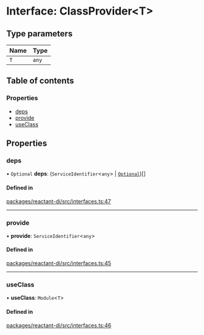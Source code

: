 # Interface: ClassProvider<T\>

## Type parameters

| Name | Type |
| :------ | :------ |
| `T` | `any` |

## Table of contents

### Properties

- [deps](ClassProvider.md#deps)
- [provide](ClassProvider.md#provide)
- [useClass](ClassProvider.md#useclass)

## Properties

### deps

• `Optional` **deps**: (`ServiceIdentifier`<`any`\> \| [`Optional`](../classes/Optional.md))[]

#### Defined in

[packages/reactant-di/src/interfaces.ts:47](https://github.com/unadlib/reactant/blob/3696addb/packages/reactant-di/src/interfaces.ts#L47)

___

### provide

• **provide**: `ServiceIdentifier`<`any`\>

#### Defined in

[packages/reactant-di/src/interfaces.ts:45](https://github.com/unadlib/reactant/blob/3696addb/packages/reactant-di/src/interfaces.ts#L45)

___

### useClass

• **useClass**: `Module`<`T`\>

#### Defined in

[packages/reactant-di/src/interfaces.ts:46](https://github.com/unadlib/reactant/blob/3696addb/packages/reactant-di/src/interfaces.ts#L46)
